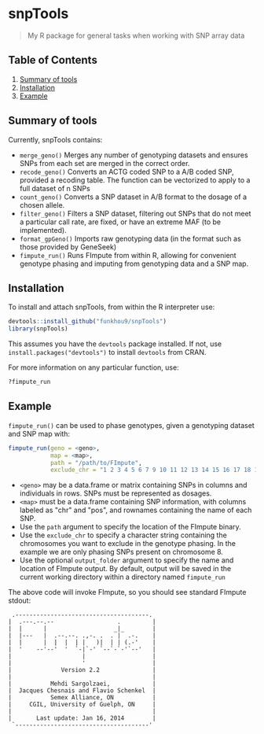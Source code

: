 # snpTools

> My R package for general tasks when working with SNP array data

## Table of Contents

1. [Summary of tools](#summary-of-tools)
2. [Installation](#installation)
3. [Example](#example)

## Summary of tools

Currently, snpTools contains:

- `merge_geno()` Merges any number of genotyping datasets 
and ensures SNPs from each set are merged in the correct order.
- `recode_geno()` Converts an ACTG coded SNP to a A/B coded SNP, provided a recoding table. The function can be vectorized to apply to a full dataset of n SNPs
- `count_geno()` Converts a SNP dataset in A/B format to the dosage of a chosen allele.
- `filter_geno()` Filters a SNP dataset, filtering out SNPs that do not meet a particular call rate, are fixed, or have an extreme MAF (to be implemented).
- `format_gpGeno()` Imports raw genotyping data (in the format such as those provided by GeneSeek)
- `fimpute_run()` Runs FImpute from within R, allowing for convenient genotype phasing and imputing from genotyping data and a SNP map.

## Installation

To install and attach snpTools, from within the R interpreter use:

```r
devtools::install_github("funkhou9/snpTools")
library(snpTools)
```
This assumes you have the `devtools` package installed. If not, use `install.packages("devtools")` to install `devtools` from CRAN.

For more information on any particular function, use:

```r
?fimpute_run
```

## Example

`fimpute_run()` can be used to phase genotypes, given a genotyping dataset and SNP map with:

```r
fimpute_run(geno = <geno>, 
			map = <map>, 
			path = "/path/to/FImpute",
			exclude_chr = "1 2 3 4 5 6 7 9 10 11 12 13 14 15 16 17 18 19 20 21")
```	

- `<geno>` may be a data.frame or matrix containing SNPs in columns and individuals in rows. SNPs must be represented as dosages.
- `<map>` must be a data.frame containing SNP information, with columns labeled as "chr" and "pos", and rownames containing the name of each SNP.
- Use the `path` argument to specify the location of the FImpute binary.
- Use the `exclude_chr` to specify a character string containing the chromosomes you want to exclude in the genotype phasing. In the example we are only phasing SNPs present on chromosome 8.
- Use the optional `output_folder` argument to specify the name and location of FImpute output. By default, output will be saved in the current working directory within a directory named `fimpute_run`

The above code will invoke FImpute, so you should see standard FImpute stdout:

```
 .--------------------------------------.
|  .---.--.--                  .         |
|  |      |                   _|_        |
|  |---   |  .--.--. .,-. .  . |  .-.    |
|  |      |  |  |  | |   )|  | | (.-'    |
|  '    --'--'  '  `-|`-' `--`-`-'`--'   |
|                    |                   |
|                    '                   |
|              Version 2.2               |
|                                        |
|           Mehdi Sargolzaei,            |
|  Jacques Chesnais and Flavio Schenkel  |
|           Semex Alliance, ON           |
|     CGIL, University of Guelph, ON     |
|                                        |
|       Last update: Jan 16, 2014        |
 `--------------------------------------'
 ```